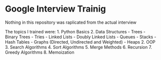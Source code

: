 # Google Interview Trainig

Nothing in this repository was raplicated from the actual interview

The topics I trained were:
    1. Python Basics
    2. Data Structures
        - Trees
        - Binary Trees
        - Tries
        - Linked Lists
        - Doubly Linked Lists
        - Queues
        - Stacks
        - Hash Tables
        - Graphs (Directed, Undirected and Weighted)
        - Heaps
    2. OOP
    3. Search Algorithms
    4. Sort Algorithms
    5. Merge Methods
    6. Recursion
    7. Greedy Algorithms
    8. Memoization

    